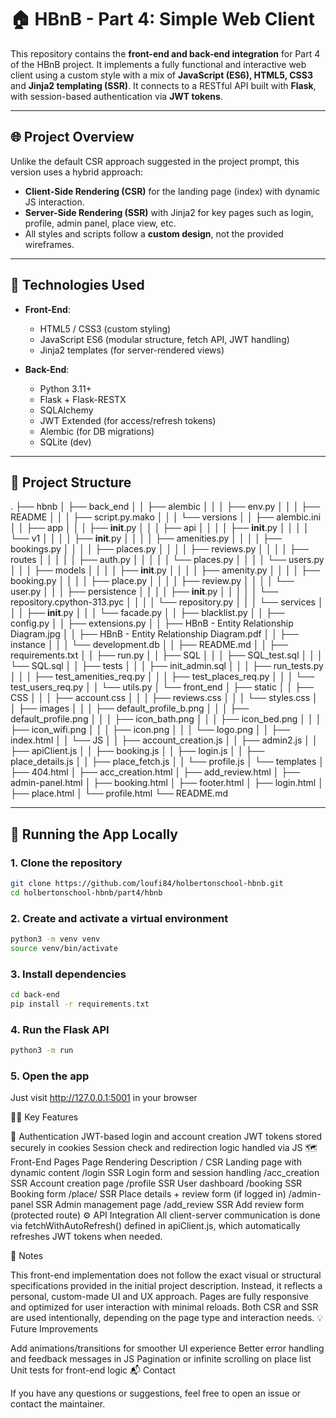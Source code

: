 # 🏠 HBnB - Part 4: Simple Web Client

This repository contains the **front-end and back-end integration** for Part 4 of the HBnB project. It implements a fully functional and interactive web client using a custom style with a mix of **JavaScript (ES6), HTML5, CSS3** and **Jinja2 templating (SSR)**. It connects to a RESTful API built with **Flask**, with session-based authentication via **JWT tokens**.

---

## 🌐 Project Overview

Unlike the default CSR approach suggested in the project prompt, this version uses a hybrid approach:

- **Client-Side Rendering (CSR)** for the landing page (index) with dynamic JS interaction.
- **Server-Side Rendering (SSR)** with Jinja2 for key pages such as login, profile, admin panel, place view, etc.
- All styles and scripts follow a **custom design**, not the provided wireframes.

---

## 🧰 Technologies Used

- **Front-End**:
  - HTML5 / CSS3 (custom styling)
  - JavaScript ES6 (modular structure, fetch API, JWT handling)
  - Jinja2 templates (for server-rendered views)

- **Back-End**:
  - Python 3.11+
  - Flask + Flask-RESTX
  - SQLAlchemy
  - JWT Extended (for access/refresh tokens)
  - Alembic (for DB migrations)
  - SQLite (dev)

---

## 📁 Project Structure

.
├── hbnb
│   ├── back_end
│   │   ├── alembic
│   │   │   ├── env.py
│   │   │   ├── README
│   │   │   ├── script.py.mako
│   │   │   └── versions
│   │   ├── alembic.ini
│   │   ├── app
│   │   │   ├── __init__.py
│   │   │   ├── api
│   │   │   │   ├── __init__.py
│   │   │   │   └── v1
│   │   │   │       ├── __init__.py
│   │   │   │       ├── amenities.py
│   │   │   │       ├── bookings.py
│   │   │   │       ├── places.py
│   │   │   │       ├── reviews.py
│   │   │   │       ├── routes
│   │   │   │       │   ├── auth.py
│   │   │   │       │   └── places.py
│   │   │   │       └── users.py
│   │   │   ├── models
│   │   │   │   ├── __init__.py
│   │   │   │   ├── amenity.py
│   │   │   │   ├── booking.py
│   │   │   │   ├── place.py
│   │   │   │   ├── review.py
│   │   │   │   └── user.py
│   │   │   ├── persistence
│   │   │   │   ├── __init__.py
│   │   │   │   │   └── repository.cpython-313.pyc
│   │   │   │   └── repository.py
│   │   │   └── services
│   │   │       ├── __init__.py
│   │   │       └── facade.py
│   │   ├── blacklist.py
│   │   ├── config.py
│   │   ├── extensions.py
│   │   ├── HBnB - Entity Relationship Diagram.jpg
│   │   ├── HBnB - Entity Relationship Diagram.pdf
│   │   ├── instance
│   │   │   └── development.db
│   │   ├── README.md
│   │   ├── requirements.txt
│   │   ├── run.py
│   │   ├── SQL
│   │   │   ├── SQL_test.sql
│   │   │   └── SQL.sql
│   │   ├── tests
│   │   │   ├── init_admin.sql
│   │   │   ├── run_tests.py
│   │   │   ├── test_amenities_req.py
│   │   │   ├── test_places_req.py
│   │   │   └── test_users_req.py
│   │   └── utils.py
│   └── front_end
│       ├── static
│       │   ├── CSS
│       │   │   ├── account.css
│       │   │   ├── reviews.css
│       │   │   └── styles.css
│       │   ├── images
│       │   │   ├── default_profile_b.png
│       │   │   ├── default_profile.png
│       │   │   ├── icon_bath.png
│       │   │   ├── icon_bed.png
│       │   │   ├── icon_wifi.png
│       │   │   ├── icon.png
│       │   │   └── logo.png
│       │   ├── index.html
│       │   └── JS
│       │       ├── account_creation.js
│       │       ├── admin2.js
│       │       ├── apiClient.js
│       │       ├── booking.js
│       │       ├── login.js
│       │       ├── place_details.js
│       │       ├── place_fetch.js
│       │       └── profile.js
│       └── templates
│           ├── 404.html
│           ├── acc_creation.html
│           ├── add_review.html
│           ├── admin-panel.html
│           ├── booking.html
│           ├── footer.html
│           ├── login.html
│           ├── place.html
│           └── profile.html
└── README.md


---

## 🚀 Running the App Locally

### 1. Clone the repository
```bash
git clone https://github.com/loufi84/holbertonschool-hbnb.git
cd holbertonschool-hbnb/part4/hbnb
```

### 2. Create and activate a virtual environment
```bash
python3 -m venv venv
source venv/bin/activate
```

### 3. Install dependencies
```bash
cd back-end
pip install -r requirements.txt
```

### 4. Run the Flask API
```bash
python3 -m run
```

### 5. Open the app
Just visit http://127.0.0.1:5001 in your browser

🧑‍💻 Key Features

🔐 Authentication
JWT-based login and account creation
JWT tokens stored securely in cookies
Session check and redirection logic handled via JS
🗺️ Front-End Pages
Page	Rendering	Description
/	CSR	Landing page with dynamic content
/login	SSR	Login form and session handling
/acc_creation	SSR	Account creation page
/profile	SSR	User dashboard
/booking	SSR	Booking form
/place/<id>	SSR	Place details + review form (if logged in)
/admin-panel	SSR	Admin management page
/add_review	SSR	Add review form (protected route)
⚙️ API Integration
All client-server communication is done via fetchWithAutoRefresh() defined in apiClient.js, which automatically refreshes JWT tokens when needed.

📝 Notes

This front-end implementation does not follow the exact visual or structural specifications provided in the initial project description. Instead, it reflects a personal, custom-made UI and UX approach.
Pages are fully responsive and optimized for user interaction with minimal reloads.
Both CSR and SSR are used intentionally, depending on the page type and interaction needs.
💡 Future Improvements

Add animations/transitions for smoother UI experience
Better error handling and feedback messages in JS
Pagination or infinite scrolling on place list
Unit tests for front-end logic
📬 Contact

If you have any questions or suggestions, feel free to open an issue or contact the maintainer.